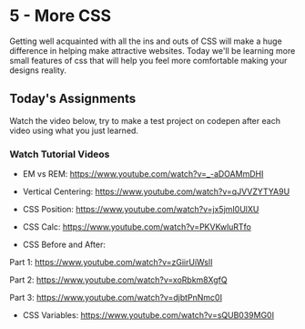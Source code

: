 # 5 - More CSS

Getting well acquainted with all the ins and outs of CSS will make a huge difference in helping make attractive websites. Today we'll be learning more small features of css that will help you feel more comfortable making your designs reality.

## Today's Assignments

Watch the video below, try to make a test project on codepen after each video using what you just learned.

### Watch Tutorial Videos

- EM vs REM: https://www.youtube.com/watch?v=_-aDOAMmDHI

- Vertical Centering: https://www.youtube.com/watch?v=qJVVZYTYA9U

- CSS Position: https://www.youtube.com/watch?v=jx5jmI0UlXU

- CSS Calc: https://www.youtube.com/watch?v=PKVKwluRTfo

- CSS Before and After:

Part 1: https://www.youtube.com/watch?v=zGiirUiWslI

Part 2: https://www.youtube.com/watch?v=xoRbkm8XgfQ

Part 3: https://www.youtube.com/watch?v=djbtPnNmc0I

- CSS Variables: https://www.youtube.com/watch?v=sQUB039MG0I
